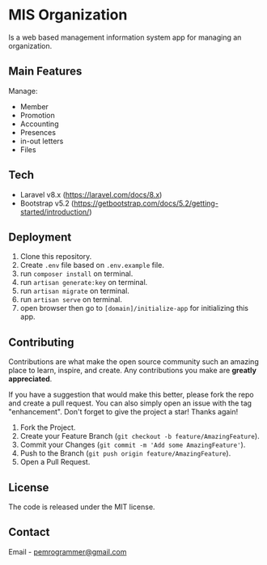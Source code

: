 # MIS Organization

Is a web based management information system app for managing an organization.

## Main Features

Manage:

- Member
- Promotion
- Accounting
- Presences
- in-out letters
- Files

## Tech

- Laravel v8.x (https://laravel.com/docs/8.x)
- Bootstrap v5.2 (https://getbootstrap.com/docs/5.2/getting-started/introduction/)

## Deployment

1. Clone this repository.
2. Create `.env` file based on `.env.example` file.
3. run `composer install` on terminal.
4. run `artisan generate:key` on terminal.
5. run `artisan migrate` on terminal.
6. run `artisan serve` on terminal.
7. open browser then go to `[domain]/initialize-app` for initializing this app.

## Contributing

Contributions are what make the open source community such an amazing place to learn, inspire, and create. Any contributions you make are **greatly appreciated**.

If you have a suggestion that would make this better, please fork the repo and create a pull request. You can also simply open an issue with the tag "enhancement". Don't forget to give the project a star! Thanks again!

1. Fork the Project.
2. Create your Feature Branch (`git checkout -b feature/AmazingFeature`).
3. Commit your Changes (`git commit -m 'Add some AmazingFeature'`).
4. Push to the Branch (`git push origin feature/AmazingFeature`).
5. Open a Pull Request.

## License

The code is released under the MIT license.

## Contact

Email - [pemrogrammer@gmail.com](mailto:pemrogrammer@gmail.com?subject=[GitHub]%20Organization%20MIS)
